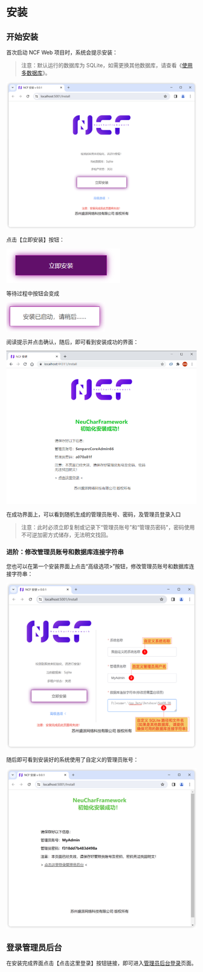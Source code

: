# 安装

## 开始安装

首次启动 NCF Web 项目时，系统会提示安装：

> 注意：默认运行的数据库为 SQLite，如需更换其他数据库，请查看《[使用多数据库](../database/mutil_database_support.html)》。

<img src="./images/install-01.png" />

点击【立即安装】按钮：

<img src="./images/install-02.png" />

等待过程中按钮会变成

<img src="./images/install-02-2.png" width="261" />

阅读提示并点击确认，随后，即可看到安装成功的界面：

<img src="./images/install-03.png" />

在成功界面上，可以看到随机生成的管理员账号、密码，及管理员登录入口

> 注意：此时必须立即复制或记录下“管理员账号”和“管理员密码"，密码使用不可逆加密方式储存，无法明文找回。

### 进阶：修改管理员账号和数据库连接字符串

您也可以在第一个安装界面上点击“高级选项>”按钮，修改管理员账号和数据库连接字符串：

<img src="./images/install-04.png" />

随后即可看到安装好的系统使用了自定义的管理员账号：

<img src="./images/install-05.png" />

## 登录管理员后台

在安装完成界面点击【点击这里登录】按钮链接，即可进入[管理员后台登录](./admin-login.html)页面。
